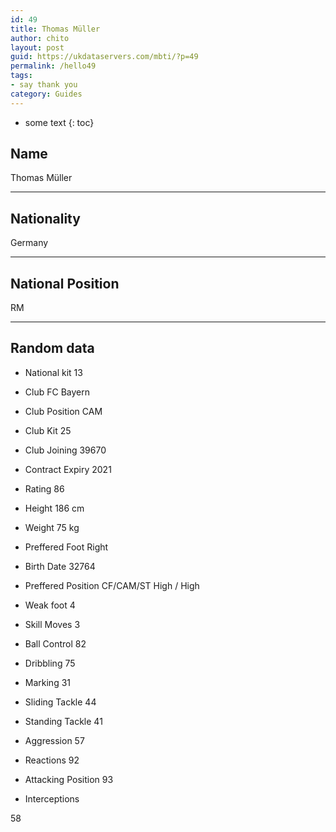 ```yaml
---
id: 49
title: Thomas Müller
author: chito
layout: post
guid: https://ukdataservers.com/mbti/?p=49
permalink: /hello49
tags:
- say thank you
category: Guides
---
```


* some text
{: toc}


## Name  
Thomas Müller 

* * *

## Nationality  
Germany 

* * *

## National Position  
RM 

* * *

## Random data 

  * National kit 
13 

  * Club 
FC Bayern 

  * Club Position 
CAM 

  * Club Kit 
25 

  * Club Joining 
39670 

  * Contract Expiry 
2021 

  * Rating 
86 

  * Height 
186 cm 

  * Weight 
75 kg 

  * Preffered Foot 
Right 

  * Birth Date 
32764 

  * Preffered Position 
CF/CAM/ST High / High 

  * Weak foot 
4 

  * Skill Moves 
3 

  * Ball Control 
82 

  * Dribbling 
75 

  * Marking 
31 

  * Sliding Tackle 
44 

  * Standing Tackle 
41 

  * Aggression 
57 

  * Reactions 
92 

  * Attacking Position 
93 

  * Interceptions 

58